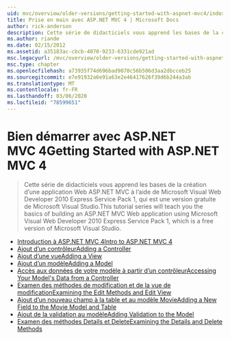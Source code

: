 ```yaml
---
uid: mvc/overview/older-versions/getting-started-with-aspnet-mvc4/index
title: Prise en main avec ASP.NET MVC 4 | Microsoft Docs
author: rick-anderson
description: Cette série de didacticiels vous apprend les bases de la création d’une application Web ASP.NET MVC à l’aide de Microsoft Visual Web Developer 2010 Express Service Pack 1, w...
ms.author: riande
ms.date: 02/15/2012
ms.assetid: a35183ac-cbcb-4070-9233-6331cde921ad
msc.legacyurl: /mvc/overview/older-versions/getting-started-with-aspnet-mvc4
msc.type: chapter
ms.openlocfilehash: a73935f74d696bad9070c56b506d3aa2dbcceb25
ms.sourcegitcommit: e7e91932a6e91a63e2e46417626f39d6b244a3ab
ms.translationtype: MT
ms.contentlocale: fr-FR
ms.lasthandoff: 03/06/2020
ms.locfileid: "78599651"
---
```

# <a name="getting-started-with-aspnet-mvc-4"></a><span data-ttu-id="badc0-103">Bien démarrer avec ASP.NET MVC 4</span><span class="sxs-lookup"><span data-stu-id="badc0-103">Getting Started with ASP.NET MVC 4</span></span>

> <span data-ttu-id="badc0-104">Cette série de didacticiels vous apprend les bases de la création d’une application Web ASP.NET MVC à l’aide de Microsoft Visual Web Developer 2010 Express Service Pack 1, qui est une version gratuite de Microsoft Visual Studio.</span><span class="sxs-lookup"><span data-stu-id="badc0-104">This tutorial series will teach you the basics of building an ASP.NET MVC Web application using Microsoft Visual Web Developer 2010 Express Service Pack 1, which is a free version of Microsoft Visual Studio.</span></span>

- [<span data-ttu-id="badc0-105">Introduction à ASP.NET MVC 4</span><span class="sxs-lookup"><span data-stu-id="badc0-105">Intro to ASP.NET MVC 4</span></span>](intro-to-aspnet-mvc-4.md)
- [<span data-ttu-id="badc0-106">Ajout d’un contrôleur</span><span class="sxs-lookup"><span data-stu-id="badc0-106">Adding a Controller</span></span>](adding-a-controller.md)
- [<span data-ttu-id="badc0-107">Ajout d’une vue</span><span class="sxs-lookup"><span data-stu-id="badc0-107">Adding a View</span></span>](adding-a-view.md)
- [<span data-ttu-id="badc0-108">Ajout d’un modèle</span><span class="sxs-lookup"><span data-stu-id="badc0-108">Adding a Model</span></span>](adding-a-model.md)
- [<span data-ttu-id="badc0-109">Accès aux données de votre modèle à partir d’un contrôleur</span><span class="sxs-lookup"><span data-stu-id="badc0-109">Accessing Your Model's Data from a Controller</span></span>](accessing-your-models-data-from-a-controller.md)
- [<span data-ttu-id="badc0-110">Examen des méthodes de modification et de la vue de modification</span><span class="sxs-lookup"><span data-stu-id="badc0-110">Examining the Edit Methods and Edit View</span></span>](examining-the-edit-methods-and-edit-view.md)
- [<span data-ttu-id="badc0-111">Ajout d’un nouveau champ à la table et au modèle Movie</span><span class="sxs-lookup"><span data-stu-id="badc0-111">Adding a New Field to the Movie Model and Table</span></span>](adding-a-new-field-to-the-movie-model-and-table.md)
- [<span data-ttu-id="badc0-112">Ajout de la validation au modèle</span><span class="sxs-lookup"><span data-stu-id="badc0-112">Adding Validation to the Model</span></span>](adding-validation-to-the-model.md)
- [<span data-ttu-id="badc0-113">Examen des méthodes Details et Delete</span><span class="sxs-lookup"><span data-stu-id="badc0-113">Examining the Details and Delete Methods</span></span>](examining-the-details-and-delete-methods.md)
